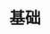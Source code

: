 <!--
 * @Author: DSOE1024 computerlub@163.com
 * @Date: 2025-07-14 15:16:16
 * @LastEditors: DSOE1024 computerlub@163.com
 * @LastEditTime: 2025-07-14 15:16:29
 * @FilePath: \konado\addons\konado\docs\语法文档\基础.md
 * @Description: 这是默认设置,请设置`customMade`, 打开koroFileHeader查看配置 进行设置: https://github.com/OBKoro1/koro1FileHeader/wiki/%E9%85%8D%E7%BD%AE
-->
# 基础